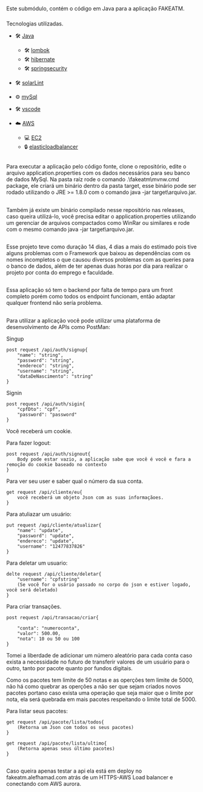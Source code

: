 ###
Este submódulo, contém o código em Java para a aplicação FAKEATM.

###
Tecnologias utilizadas.

- :hammer_and_wrench: [Java](https://www.java.com/)
    - :hammer_and_wrench: [lombok](https://projectlombok.org/)
    - :hammer_and_wrench: [hibernate](https://hibernate.org/)
    - :hammer_and_wrench: [springsecurity](https://spring.io/projects/spring-security)

- :hammer_and_wrench: [solarLint](https://marketplace.visualstudio.com/items?itemName=SonarSource.sonarlint-vscode)
- :gear: [mySql](https://www.mysql.com/)
- :hammer_and_wrench: [vscode](https://code.visualstudio.com/)

- :cloud: [AWS](https://aws.amazon.com)
    - :computer: [EC2](https://aws.amazon.com/pt/ec2/)
    - :lock: [elasticloadbalancer](https://aws.amazon.com/pt/elasticloadbalancing/)
##
Para executar a aplicação pelo código fonte, clone o repositório, edite o arquivo application.properties com os dados necessários para seu banco de dados MySql. 
Na pasta raíz rode o comando .\fakeatm\mvnw.cmd package, ele criará um binário dentro da pasta target, esse binário pode ser rodado utilizando o JRE >= 1.8.0 com o comando java -jar target\arquivo.jar.

##
Também já existe um binário compilado nesse repositório nas releases, caso queira utilizá-lo, você precisa editar o application.properties utilizando um gerenciar de arquivos compactados como WinRar ou similares e rode com o mesmo comando java -jar target\arquivo.jar.

##
Esse projeto teve como duração 14 dias, 4 dias a mais do estimado pois tive alguns problemas com o Framework que baixou as dependências com os nomes incompletos o que causou diversos problemas com as queries para o banco de dados, além de ter apenas duas horas por dia para realizar o projeto por conta do emprego e faculdade.

## 
Essa aplicação só tem o backend por falta de tempo para um front completo porém como todos os endpoint funcionam, então adaptar qualquer frontend não sería problema.

##
Para utilizar a aplicação você pode utilizar uma plataforma de desenvolvimento de APIs como PostMan:

Singup
~~~
post request /api/auth/signup{
    "name": "string",
    "password": "string",
    "endereco": "string",
    "username": "string",
    "dataDeNascimento": "string"
}
~~~

Signin 
~~~
post request /api/auth/sigin{
    "cpfDto": "cpf",
    "password": "password"
}
~~~
Você receberá um cookie.

Para fazer logout:
~~~
post request /api/auth/signout{
    Body pode estar vazio, a aplicação sabe que você é você e fara a remoção do cookie baseado no contexto
}
~~~
Para ver seu user e saber qual o número da sua conta.
~~~
get request /api/cliente/eu{
    você receberá um objeto Json com as suas informaçãoes.
}
~~~
Para atuliazar um usuário:
```
put request /api/cliente/atualizar{
    "name": "update",
    "password": "update",
    "endereco": "update",
    "username": "12477837826" 
}
```

Para deletar um usuario:
```
delte request /api/cliente/deletar{
    "username": "cpfstring" 
    (Se você for o usário passado no corpo do json e estiver logado, você será deletado)
}
```

Para criar transações.
```
post request /api/transacao/criar{

    "conta": "numeroconta",
    "valor": 500.00,
    "nota": 10 ou 50 ou 100
}
```

Tomei a liberdade de adicionar um número aleatório para cada conta caso exista a necessidade no futuro de transferir valores de um usuário para o outro, tanto por pacote quanto por fundos digitais.

Como os pacotes tem limite de 50 notas e as operções tem limite de 5000, não há como quebrar as operções a não ser que sejam criados novos pacotes portano caso exista uma operação que seja maior que o limite por nota, ela será quebrada em mais pacotes respeitando o limite total de 5000.


Para listar seus pacotes:
~~~
get request /api/pacote/lista/todos{
    (Retorna um Json com todos os seus pacotes)
}
~~~
```
get request /api/pacote/lista/ultimo{
    (Retorna apenas seus último pacotes)
}
```

##
Caso queira apenas testar a api ela está em deploy no fakeatm.alefhamad.com atrás de um HTTPS-AWS Load balancer e conectando com AWS aurora.
